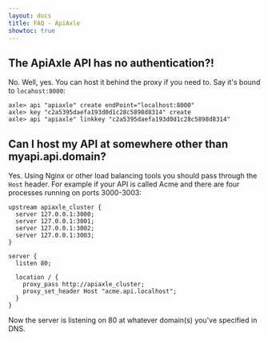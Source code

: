 ```yaml
---
layout: docs
title: FAQ - ApiAxle
showtoc: true
---
```


## The ApiAxle API has no authentication?!

No. Well, yes. You can host it behind the proxy if you need to. Say
it's bound to `locahost:8000`:

    axle> api "apiaxle" create endPoint="localhost:8000"
    axle> key "c2a5395daefa193d0d1c28c5898d8314" create
    axle> api "apiaxle" linkkey "c2a5395daefa193d0d1c28c5898d8314"

## Can I host my API at somewhere other than myapi.api.domain?

Yes. Using Nginx or other load balancing tools you should pass through
the `Host` header. For example if your API is called Acme and there
are four processes running on ports 3000-3003:

    upstream apiaxle_cluster {
      server 127.0.0.1:3000;
      server 127.0.0.1:3001;
      server 127.0.0.1:3002;
      server 127.0.0.1:3003;
    }

    server {
      listen 80;

      location / {
        proxy_pass http://apiaxle_cluster;
        proxy_set_header Host "acme.api.localhost";
      }
    }

Now the server is listening on 80 at whatever domain(s) you've
specified in DNS.
